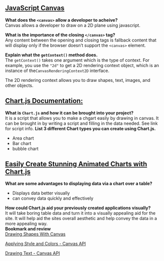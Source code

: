 ## [JavaScript Canvas](https://www.javascripttutorial.net/web-apis/javascript-canvas/)
 
**What does the `<canvas>` allow a developer to acheive?**  
Canvas  allows a developer to draw on a 2D plane using javascript.  

**What is the importance of the closing `</canvas>` tag?**  
 Any content between the opening and closing tags is fallback content that will display only if the browser doesn’t support the `<canvas>` element.  

**Explain what the `getContext()` method does.**  
The `getContext()` takes one argument which is the type of context. For example, you use the `"2d"` to get a 2D rendering context object, which is an instance of the`CanvasRenderingContext2D` interface.  

The 2D rendering context allows you to draw shapes, text, images, and other objects.


## [Chart.js Documentation:](https://www.chartjs.org/docs/latest/)

**What is `Chart.js` and how it can be brought into your project?**  
It is a script that allows you to make a chgart easily by drawing in canvas. It can be brought in by writing a script and filling in the data needed. See link for script info.
**List 3 different Chart types you can create using Chart.js.**  
- Area chart 
- Bar chart
- bubble chart
## [Easily Create Stunning Animated Charts with Chart.js](https://www.webdesignerdepot.com/2013/11/easily-create-stunning-animated-charts-with-chart-js/)  

**What are some advantages to displaying data via a chart over a table?**  
- Displays data better visually
- can convey data quickly and effectively  

**How could Chart.js aid your previously created applications visually?**  
It will take boring table data and turn it into a visually appealing aid for the site. It will help aid the sites overall aesthetic and help convey the data in a more appealing way.  
**Bookmark and review**  
[Drawing Shapes With Canvas](https://developer.mozilla.org/en-US/docs/Web/API/Canvas_API/Tutorial/Drawing_shapes)

[Applying Style and Colors - Canvas API](https://developer.mozilla.org/en-US/docs/Web/API/Canvas_API/Tutorial/Applying_styles_and_colors)

[Drawing Text - Canvas API](https://developer.mozilla.org/en-US/docs/Web/API/Canvas_API/Tutorial/Drawing_text)
